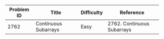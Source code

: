 | Problem ID | Title | Difficulty | Reference
| --- | --- | --- | ---
| 2762 | Continuous Subarrays | Easy | 2762. Continuous Subarrays
